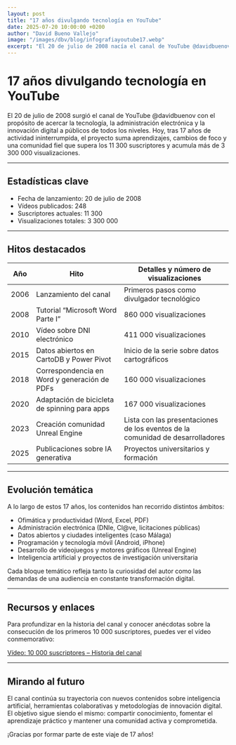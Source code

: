 ```yaml
---
layout: post
title: "17 años divulgando tecnología en YouTube"
date: 2025-07-20 10:00:00 +0200
author: "David Bueno Vallejo"
image: "/images/dbv/blog/infografiayoutube17.webp" 
excerpt: "El 20 de julio de 2008 nacía el canal de YouTube @davidbuenov, un proyecto de divulgación tecnológica que en sus 17 años de vida ha publicado 248 vídeos, sumado 11 300 suscriptores y superado 3 300 000 visualizaciones. Esta entrada repasa sus estadísticas clave y sus hitos más relevantes."
---
```


# 17 años divulgando tecnología en YouTube

El 20 de julio de 2008 surgió el canal de YouTube @davidbuenov con el propósito de acercar la tecnología, la administración electrónica y la innovación digital a públicos de todos los niveles. Hoy, tras 17 años de actividad ininterrumpida, el proyecto suma aprendizajes, cambios de foco y una comunidad fiel que supera los 11 300 suscriptores y acumula más de 3 300 000 visualizaciones.

---

## Estadísticas clave

- Fecha de lanzamiento: 20 de julio de 2008  
- Vídeos publicados: 248  
- Suscriptores actuales: 11 300  
- Visualizaciones totales: 3 300 000  

---

## Hitos destacados

| Año  | Hito                                    | Detalles y número de visualizaciones          |
|------|-----------------------------------------|-----------------------------------------------|
| 2006 | Lanzamiento del canal                   | Primeros pasos como divulgador tecnológico    |
| 2008 | Tutorial “Microsoft Word Parte I”       | 860 000 visualizaciones                       |
| 2010 | Vídeo sobre DNI electrónico             | 411 000 visualizaciones                       |
| 2015 | Datos abiertos en CartoDB y Power Pivot | Inicio de la serie sobre datos cartográficos  |
| 2018 | Correspondencia en Word y generación de PDFs | 160 000 visualizaciones                   |
| 2020 | Adaptación de bicicleta de spinning para apps | 167 000 visualizaciones                   |
| 2023 | Creación comunidad Unreal Engine | Lista con las presentaciones de los eventos de la comunidad de desarrolladores |
| 2025 | Publicaciones sobre IA generativa       | Proyectos universitarios y formación           |

---

## Evolución temática

A lo largo de estos 17 años, los contenidos han recorrido distintos ámbitos:

- Ofimática y productividad (Word, Excel, PDF)  
- Administración electrónica (DNIe, Cl@ve, licitaciones públicas)  
- Datos abiertos y ciudades inteligentes (caso Málaga)  
- Programación y tecnología móvil (Android, iPhone)  
- Desarrollo de videojuegos y motores gráficos (Unreal Engine)  
- Inteligencia artificial y proyectos de investigación universitaria  

Cada bloque temático refleja tanto la curiosidad del autor como las demandas de una audiencia en constante transformación digital.

---

## Recursos y enlaces

Para profundizar en la historia del canal y conocer anécdotas sobre la consecución de los primeros 10 000 suscriptores, puedes ver el vídeo conmemorativo:

[Vídeo: 10 000 suscriptores – Historia del canal](https://youtu.be/Vz-KWYWAGbY?si=ETsmAHU_YB1q3wyn)

 

---

## Mirando al futuro

El canal continúa su trayectoria con nuevos contenidos sobre inteligencia artificial, herramientas colaborativas y metodologías de innovación digital. El objetivo sigue siendo el mismo: compartir conocimiento, fomentar el aprendizaje práctico y mantener una comunidad activa y comprometida.

¡Gracias por formar parte de este viaje de 17 años!